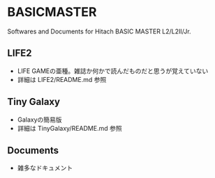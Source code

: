# BASICMASTER

Softwares and Documents for Hitach BASIC MASTER L2/L2II/Jr.

## LIFE2

- LIFE GAMEの亜種。雑誌か何かで読んだものだと思うが覚えていない
- 詳細は LIFE2/README.md 参照

## Tiny Galaxy

- Galaxyの簡易版
- 詳細は TinyGalaxy/README.md 参照

## Documents

- 雑多なドキュメント
